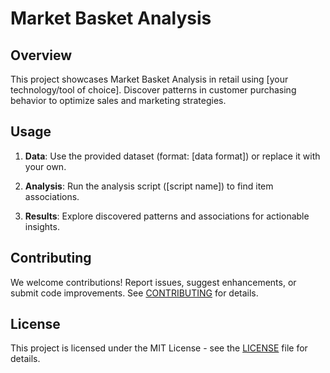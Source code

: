 # Market Basket Analysis

## Overview

This project showcases Market Basket Analysis in retail using [your technology/tool of choice]. Discover patterns in customer purchasing behavior to optimize sales and marketing strategies.

## Usage

1. **Data**: Use the provided dataset (format: [data format]) or replace it with your own.

2. **Analysis**: Run the analysis script ([script name]) to find item associations.

3. **Results**: Explore discovered patterns and associations for actionable insights.

## Contributing

We welcome contributions! Report issues, suggest enhancements, or submit code improvements. See [CONTRIBUTING](CONTRIBUTING.md) for details.

## License

This project is licensed under the MIT License - see the [LICENSE](LICENSE) file for details.
